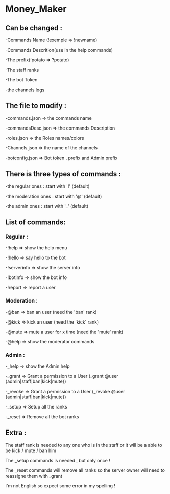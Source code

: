 # Money_Maker
## Can be changed : 
-Commands Name (!exemple => !newname)

-Commands Descrition(use in the help commands)

-The prefix(!potato => ?potato)

-The staff ranks

-The bot Token

-the channels logs


## The file to modify : 
-commands.json => the commands name

-commandsDesc.json => the commands Description

-roles.json => the Roles names/colors

-Channels.json => the name of the channels

-botconfig.json => Bot token , prefix and Admin prefix


## There is three types of commands : 
-the regular ones : start with '!' (default)

-the moderation ones : start with '@' (default)

-the admin ones : start with '_' (default)


## List of commands: 

### Regular :

-!help => show the help menu

-!hello => say hello to the bot

-!serverinfo => show the server info

-!botinfo => show the bot info

-!report => report a user

### Moderation :

-@ban => ban an user (need the 'ban' rank)

-@kick => kick an user (need the 'kick' rank)

-@mute => mute a user for x time (need the 'mute' rank)

-@help => show the moderator commands

### Admin :

-_help => show the Admin help

-_grant => Grant a permission to a User (_grant @user {admin|staff|ban|kick|mute})

-_revoke => Grant a permission to a User (_revoke @user {admin|staff|ban|kick|mute})

-_setup => Setup all the ranks

-_reset => Remove all the bot ranks

## Extra :

The staff rank is needed to any one who is in the staff or it will be a able to be kick / mute / ban him

The _setup commands is needed , but only once !

The _reset commands will remove all ranks so the server owner will need to reassigne them with _grant

I'm not English so expect some error in my spelling !
